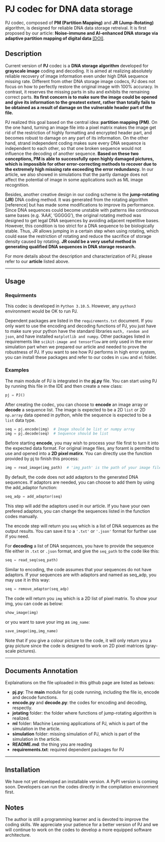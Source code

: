 # PJ codec for DNA data storage
PJ codec, composed of **PM (Partition Mapping)** and **JR (Jump-Rotating)** algorithm, is designed for reliable DNA data storage retreival. It is first proposed by our article: **Noise-immune and AI-enhanced DNA storage via adaptive partition mapping of digital data** [<u>[DOI]</u>]().

## Description
Current version of **PJ** codec is a **DNA storage algorithm** developed for **grayscale image** coding and decoding. It is aimed at realizing absolutely reliable recovery of image information even under high DNA sequence missing rate. Different from other DNA storage image codecs, PJ does not focus on how to perfectly restore the original image with 100% accuracy. In contrast, it reserves the missing parts in situ and exhibits the remaining correct parts. **Its first concern is to make sure the image could be opened and give its information to the greatest extent, rather than totally fails to be obtained as a result of damage on the vulnerable header part of the file.**

PJ realized this goal based on the central idea: **partition mapping (PM)**. On the one hand, turning an image file into a pixel matrix makes the image get rid of the restriction of highly formatting and encrypted header part, and becomes robust to damage on any part of its information. On the other hand, strand independent coding makes sure every DNA sequence is independent to each other, so that one broken sequence would not influence the decoding of another sequence. **Based on these two conceptions, PM is able to successfully open highly damaged pictures, which is impossible for other error-correcting methods to recover due to the extremely high missing rate exceeding the error redundancy.** In our article, we also showed in simulations that the partly damage does not affect the potential of image in some applications such as ML image recognition.

Besides, another creative design in our coding scheme is the **jump-rotating (JR)** DNA coding method. It was generated from the rotating algorithm [reference] but has made some modifications to improve its performance. Since DNA sequences could become unstable with patterns like continuous same bases (e.g. ‘AAA’, ‘GGGGG’), the original rotating method was designed to get legal DNA sequences by avoiding adjacent repetitive bases. However, this condition is too strict for a DNA sequence to be biologically stable. Thus, JR allows jumping in a certain step when using rotating, which could ease the restriction of rotating and reduce the sacrifice of storage density caused by rotating. **JR could be a very useful method in generating qualified DNA sequences in DNA storage research.**

For more details about the description and characterization of PJ, please refer to our **article**  listed above.

---

## Usage
### Requirments
This codec is developed in `Python 3.10.5`. However, any `python3` environment would be OK to run PJ. 

Dependent packages are listed in the `requirements.txt` document. If you only want to use the encoding and decoding functions of PJ, you just have to make sure your python have the standard libraries `math, random and json`, and have installed `matplotlib and numpy`. Other packages listed in requirements like `scikit-image and tensorflow` are only used in the error simulation part when we prepared our article and needed to prove the robustness of PJ. If you want to see how PJ performs in high error system, you can install these packages and refer to our codes in `simu` and `ml` folder.

### Examples

The main module of PJ is integrated in the **pj.py** file. You can start using PJ by running this file in the IDE and then create a new class:

```python
pj = PJ()
```

After creating the codec, you can choose to **encode** an image array or **decode** a sequence list. The image is expected to be a 2D `list` or 2D `np.array` data opened in python, while the sequence is expected to be a `list` data type.

```python
seq = pj.encode(img)  # Image should be list or numpy array
img = pj.decode(seq)  # Sequence should be list
```

Before starting **encode**, you may wish to process your file first to turn it into the expected data format. For original image files, any foramt is permitted to use and opened into a **2D pixel matirx**. You can directly use the function provided by pj to finish this process:

```python
img = read_image(img_path)  # 'img_path' is the path of your image file which should be a string and be sure to include file extension
```

By default, the code does not add adaptors to the generated DNA sequences. If adaptors are needed, you can choose to add them by using the add_adaptor function: 

```python      
seq_adp = add_adaptor(seq)
```

This step will add the adaptors used in our article. If you have your own prefered adaptors, you can change the sequences listed in the function codes manually.

The encode step will return you `seq` which is a list of DNA sequences as the output results. You can save it to a `'.txt'` or `'.json'` format for further use if you need.

For **decoding** a list of DNA sequences, you have to provide the sequence file either in `.txt` or `.json` format, and give the `seq_path` to the code like this:

```python
seq = read_seq(seq_path)
```

Similar to encoding, the code assumes that your sequences do not have adaptors. If your sequences are with adaptors and named as seq_adp, you may use it in this way:

```python
seq = remove_adaptor(seq_adp)
```

The code will return you `img` which is a 2D list of pixel matrix. To show your img, you can code as below:

```python
show_image(img)
```

or you want to save your img as `img_name`:

```python
save_image(img,img_name)
```

Note that if you give a colour picture to the code, it will only return you a gray picture since the code is designed to work on 2D pixel matrices (gray-scale pictures). 

---

## Documents Annotation
Explainations on the file uploaded in this github page are listed as belows:

- **pj.py**: The **main** module for pj code running, including the file io, encode and decode functions. 
- **encode.py** and **decode.py**: the codes for encoding and decoding, respectly.
- **jotating** folder: the folder where functions of jump-rotating algorithm is realized.
- **ml** folder: Machine Learning applications of PJ, which is part of the simulation in the article.
- **simulation** folder: missing simulation of PJ, which is part of the simulation in the article.
- **README.md**: the thing you are reading
- **requirements.txt**: required dependent packages for PJ

---

## Installation
We have not yet developed an installable version. A PyPI version is comimg soon. Developers can run the codes directly in the compilation environment first. 

## Notes
The author is still a programming learner and is devoted to improve the coding skills. We appreciate your patience for a better version of PJ and we will continue to work on the codes to develop a more equipped software architecture.

